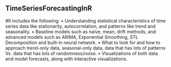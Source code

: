 ## TimeSeriesForecastingInR

#It includes the following:
	• Understanding statistical characteristics of time series data like stationarity, autocorrelation, and patterns like trend and seasonality.
	• Baseline models such as naïve, mean, drift methods; and advanced models such as ARIMA, Exponential Smoothing, STL Decomposition and built-in neural network.
	• What to look for and how to approach trend-only data, seasonal-only data, data that has lots of patterns Vs. data that has lots of randomness/noise.
	• Visualizations of both data and model forecasts, along with interactive visualizations.
